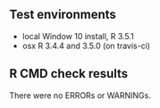 ## Test environments
* local Window 10 install, R 3.5.1
* osx R 3.4.4 and 3.5.0 (on travis-ci)

## R CMD check results
There were no ERRORs or WARNINGs. 